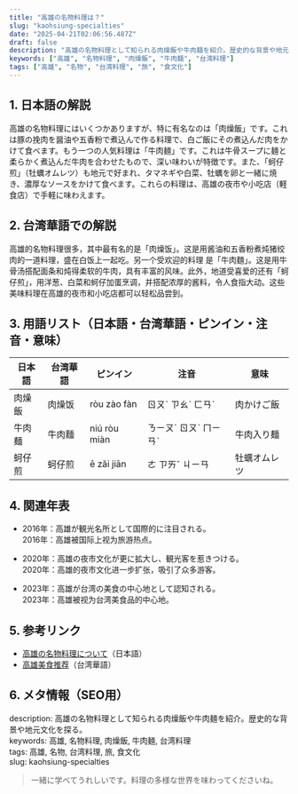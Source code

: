 ```yaml
---
title: "高雄の名物料理は？"
slug: "kaohsiung-specialties"
date: "2025-04-21T02:06:56.487Z"
draft: false
description: "高雄の名物料理として知られる肉燥飯や牛肉麺を紹介。歴史的な背景や地元文化を探る。"
keywords: ["高雄", "名物料理", "肉燥飯", "牛肉麺", "台湾料理"]
tags: ["高雄", "名物", "台湾料理", "旅", "食文化"]
---
```


## 1. 日本語の解説  
高雄の名物料理にはいくつかありますが、特に有名なのは「肉燥飯」です。これは豚の挽肉を醤油や五香粉で煮込んで作る料理で、白ご飯にその煮込んだ肉をかけて食べます。もう一つの人気料理は「牛肉麺」です。これは牛骨スープに麺と柔らかく煮込んだ牛肉を合わせたもので、深い味わいが特徴です。また、「蚵仔煎」（牡蠣オムレツ）も地元で好まれ、タマネギや白菜、牡蠣を卵と一緒に焼き、濃厚なソースをかけて食べます。これらの料理は、高雄の夜市や小吃店（軽食店）で手軽に味わえます。

## 2. 台湾華語での解説  
高雄的名物料理很多，其中最有名的是「肉燥饭」。这是用酱油和五香粉煮炖猪绞肉的一道料理，盛在白饭上一起吃。另一个受欢迎的料理 是「牛肉麵」。这是用牛骨汤搭配面条和炖得柔软的牛肉，具有丰富的风味。此外，地道受喜爱的还有「蚵仔煎」，用洋葱、白菜和蚵仔加蛋烹调，并搭配浓厚的酱料，令人食指大动。这些美味料理在高雄的夜市和小吃店都可以轻松品尝到。

## 3. 用語リスト（日本語・台湾華語・ピンイン・注音・意味）  

| 日本語     | 台湾華語       | ピンイン      | 注音        | 意味                     |
|------------|----------------|---------------|-------------|--------------------------|
| 肉燥飯     | 肉燥饭         | ròu zào fàn   | ㄖㄡˋ ㄗㄠˋ ㄈㄢˋ | 肉かけご飯                 |
| 牛肉麺     | 牛肉麵         | niú ròu miàn  | ㄋㄧㄡˊ ㄖㄡˋ ㄇㄧㄢˋ | 牛肉入り麺                 |
| 蚵仔煎     | 蚵仔煎         | ē zǎi jiān   | ㄜ ㄗㄞˇ ㄐㄧㄢ   | 牡蠣オムレツ                |

## 4. 関連年表  

- 2016年：高雄が観光名所として国際的に注目される。  
  2016年：高雄被国际上视为旅游热点。

- 2020年：高雄の夜市文化が更に拡大し、観光客を惹きつける。  
  2020年：高雄的夜市文化进一步扩张，吸引了众多游客。

- 2023年：高雄が台湾の美食の中心地として認知される。  
  2023年：高雄被视为台湾美食品的中心地。

## 5. 参考リンク  

- [高雄の名物料理について](https://www.japan.travel/ja/japan-topics/food/kagoshima-food/)（日本語）  
- [高雄美食推荐](https://www.taiwan.net.tw/m1.aspx?sNo=0001108&aid=-1)（台湾華語）

## 6. メタ情報（SEO用）  

description: 高雄の名物料理として知られる肉燥飯や牛肉麺を紹介。歴史的な背景や地元文化を探る。  
keywords: 高雄, 名物料理, 肉燥飯, 牛肉麺, 台湾料理  
tags: 高雄, 名物, 台湾料理, 旅, 食文化  
slug: kaohsiung-specialties

> 一緒に学べてうれしいです。料理の多様な世界を味わってくださいね。